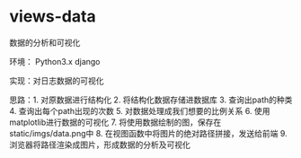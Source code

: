 # views-data
数据的分析和可视化



环境：  Python3.x    django

实现：对日志数据的可视化
	
思路：1. 对原数据进行结构化
          2. 将结构化数据存储进数据库
          3. 查询出path的种类
          4. 查询出每个path出现的次数
          5. 对数据处理成我们想要的比例关系
          6. 使用matplotlib进行数据的可视化
          7. 将使用数据绘制的图，保存在static/imgs/data.png中
          8. 在视图函数中将图片的绝对路径拼接，发送给前端
          9. 浏览器将路径渲染成图片，形成数据的分析及可视化
